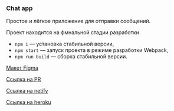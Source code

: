 
### Chat app
 
 Простое и лёгкое приложение для отправки сообщений.
 
 Проект находится на фмнальной стадии разработки 
 
- `npm i` — установка стабильной версии,
- `npm start` — запуск проекта в режиме разработки Webpack,
- `npm run build` — сборка стабильной версии.

[Макет Figma](https://www.figma.com/file/TMTziCLpMrqJp1Y8m3KLnU/messanger?node-id=15%3A344)

[Ссылка на PR](https://github.com/GrigoRASH6000v/middle.messenger.praktikum.yandex/pull/21)

[Ссылка на netify](https://kind-mcnulty-0cc578.netlify.app/)

[Ссылка на heroku](https://ya-sprint-4.herokuapp.com/login)
